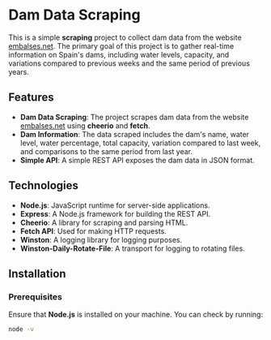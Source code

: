 # Dam Data Scraping

This is a simple **scraping** project to collect dam data from the website [embalses.net](https://www.embalses.net/cuencas.php). The primary goal of this project is to gather real-time information on Spain's dams, including water levels, capacity, and variations compared to previous weeks and the same period of previous years.

## Features

- **Dam Data Scraping**: The project scrapes dam data from the website [embalses.net](https://www.embalses.net/cuencas.php) using **cheerio** and **fetch**.
- **Dam Information**: The data scraped includes the dam's name, water level, water percentage, total capacity, variation compared to last week, and comparisons to the same period from last year.
- **Simple API**: A simple REST API exposes the dam data in JSON format.

## Technologies

- **Node.js**: JavaScript runtime for server-side applications.
- **Express**: A Node.js framework for building the REST API.
- **Cheerio**: A library for scraping and parsing HTML.
- **Fetch API**: Used for making HTTP requests.
- **Winston**: A logging library for logging purposes.
- **Winston-Daily-Rotate-File**: A transport for logging to rotating files.

## Installation

### Prerequisites

Ensure that **Node.js** is installed on your machine. You can check by running:

```bash
node -v
